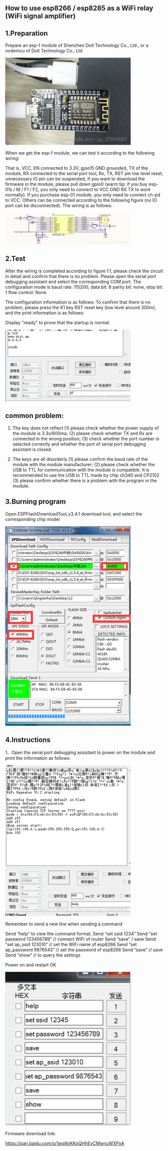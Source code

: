 ## How to use esp8266 / esp8285 as a WiFi relay (WiFi signal amplifier)

## 1.Preparation
Prepare an esp-f module of Shenzhen Doit Technology Co., Ltd., or a nodemcu of Doit Technology Co., Ltd

<img src="../README_IMAGE/1.png" width="400" />

When we get the esp-f module, we can test it according to the following wiring:

That is, VCC, EN connected to 3.3V, gpio15 GND grounded, TX of the module, RX connected to the serial port tool, Rx, TX, RST pin low level reset, unnecessary IO pin can be suspended, if you want to download the firmware in the module, please pull down gpio0 (warm tip: if you buy esp-01s / M / F1 / F2, you only need to connect to VCC GND RX TX to work normally). If you purchase esp-01 module, you only need to connect ch-pd to VCC. Others can be connected according to the following figure (no IO port can be disconnected).
The wiring is as follows:

<img src="../README_IMAGE/2.png" width="400" />

## 2.Test
After the wiring is completed according to figure 1.1, please check the circuit in detail and confirm that there is no problem. Please open the serial port debugging assistant and select the corresponding COM port. The configuration mode is baud rate: 115200, data bit: 8 parity bit: none, stop bit: 1 flow control: None

The configuration information is as follows:
To confirm that there is no problem, please press the K1 key RST reset key (low level around 300m), and the print information is as follows:

Display "ready" to prove that the startup is normal.

<img src="../README_IMAGE/3.png" width="400" />

## common problem:
1. The key does not reflect
(1) please check whether the power supply of the module is 3.3v/800ma;
(2) please check whether TX and Rx are connected in the wrong position;
(3) check whether the port number is selected correctly and whether the port of serial port debugging assistant is closed.

2. The keys are all disorderly
(1) please confirm the baud rate of the module with the module manufacturer;
(2) please check whether the USB to TTL for communication with the module is compatible. It is recommended to use the USB to TTL made by chip ch340 and CP2102
(3) please confirm whether there is a problem with the program in the module.

## 3.Burning program
Open ESPFlashDownloadTool_v3.4.1 download tool, and select the corresponding chip model

<img src="../README_IMAGE/4.png" width="400" />

## 4.Instructions
1、Open the serial port debugging assistant to power on the module and print the information as follows:

<img src="../README_IMAGE/5.png" width="400" />

Remember to send a new line when sending a command

Send “help” to view the command format,
Send “set ssid 1234”
Send “set password 123456789” // connect WiFi of router
Send “save” / save
Send “set ap_ssid 123010”    // set the WiFi name of esp8266
Send ”set ap_password 9876543”    // set the password of esp8266
Send “save”    // save
Send “show”    // to query the settings

Power on and restart OK

<img src="../README_IMAGE/6.png" width="400" />

Firmware download link:

https://pan.baidu.com/s/1wq9oKKpQHhEyCMwnuWXPxA
